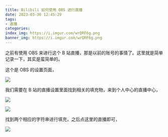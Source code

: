 ```yaml
---
title: Bilibili 如何使用 OBS 进行直播
date: 2023-03-30 12:45:29
tags:
- 直播
categories:
index_img: https://i.imgur.com/wrQRF6g.png
banner_img: https://i.imgur.com/wrQRF6g.png
---
```


之前有使用 OBS 来进行这个 B 站直播，那是以前的账号的事情了。这里就是简单记录一下，其实是蛮简单的。

这个是 OBS 的设置页面，

![](https://imgur.com/jcUMzCK.png)

我们需要在 B 站的直播设置里面找到相关的填充物，来到个人中心的直播中心，

![](https://imgur.com/0KXwHzh.png)

![](https://imgur.com/lu49Hrf.png)

找到两个相应的字符串进行填充，之后点这里的直播即可，

![](https://imgur.com/kGwYVVZ.png)

